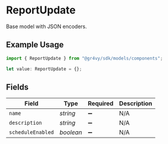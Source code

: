# ReportUpdate

Base model with JSON encoders.

## Example Usage

```typescript
import { ReportUpdate } from "@gr4vy/sdk/models/components";

let value: ReportUpdate = {};
```

## Fields

| Field              | Type               | Required           | Description        |
| ------------------ | ------------------ | ------------------ | ------------------ |
| `name`             | *string*           | :heavy_minus_sign: | N/A                |
| `description`      | *string*           | :heavy_minus_sign: | N/A                |
| `scheduleEnabled`  | *boolean*          | :heavy_minus_sign: | N/A                |